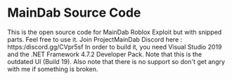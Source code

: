 # MainDab Source Code
This is the open source code for MainDab Roblox Exploit but with snipped parts. Feel free to use it. 
Join ProjectMainDab Discord here : https:/discord.gg/CVpr5sf 
In order to build it, you need Visual Studio 2019 and the .NET Framework 4.7.2 Developer Pack. 
Note that this is the outdated UI (Build 19).
Also note that there is no support so don't get angry with me if something is broken.
